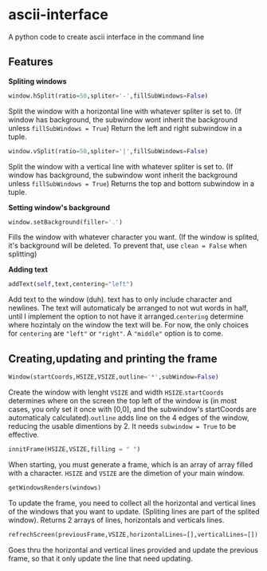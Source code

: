 # ascii-interface

A python code to create ascii interface in the command line
## Features

**Spliting windows**

``` python
window.hSplit(ratio=50,spliter='-',fillSubWindows=False)
```

Split the window with a horizontal line with whatever spliter is set to. (If window has background, the subwindow wont inherit the background unless ```fillSubWindows = True```)
Return the left and right subwindow in a tuple.

``` python
window.vSplit(ratio=50,spliter='|',fillSubWindows=False)
```

Split the window with a vertical line with whatever spliter is set to. (If window has background, the subwindow wont inherit the background unless ```fillSubWindows = True```)
Returns the top and bottom subwindow in a tuple.

**Setting window's background**

``` python
window.setBackground(filler='.')
```

Fills the window with whatever character you want. (If the window is splited, it's background will be deleted. To prevent that, use ```clean = False``` when splitting)

**Adding text**

``` python
addText(self,text,centering="left")
```

Add text to the window (duh). text has to only include character and newlines. The text will automaticaly be arranged to not wut words in half, until I implement the option to not have it arranged.```centering``` determine where hozintaly on the window the text will be. For now, the only choices for ```centering``` are ```"left"``` or ```"right"```. A ```"middle"``` option is to come.

## Creating,updating and printing the frame

``` python
Window(startCoords,HSIZE,VSIZE,outline='*',subWindow=False)
```

Create the window with lenght ```VSIZE``` and width ```HSIZE```.```startCoords``` determines where on the screen the top left of the window is (in most cases, you only set it once with [0,0], and the subwindow's startCoords are automaticaly calculated).``` outline ``` adds line on the 4 edges of the window, reducing the usable dimentions by 2. It needs ```subwindow = True``` to be effective.

``` python
innitFrame(HSIZE,VSIZE,filling = " ")
```

When starting, you must generate a frame, which is an array of array filled with a character. ``` HSIZE ``` and ``` VSIZE ``` are the dimetion of your main window.

``` python
getWindowsRenders(windows)
```

To update the frame, you need to collect all the horizontal and vertical lines of the windows that you want to update. (Spliting lines are part of the splited window). Returns 2 arrays of lines, horizontals and verticals lines.

``` python
refrechScreen(previousFrame,VSIZE,horizontalLines=[],verticalLines=[]):
```

Goes thru the horizontal and vertical lines provided and update the previous frame, so that it only update the line that need updating.